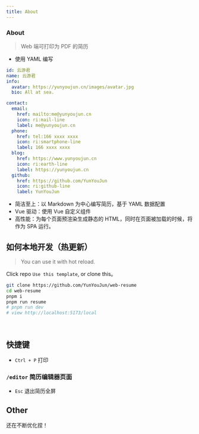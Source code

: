 ```yaml
---
title: About
---
```


<div class="text-center">
  <!-- You can use Vue components inside markdown -->
  <h3>About</h3>
</div>

> Web 端可打印为 PDF 的简历

- 使用 YAML 编写

```yaml
id: 云游君
name: 云游君
info:
  avatar: https://yunyoujun.cn/images/avatar.jpg
  bio: All at sea.

contact:
  email:
    href: mailto:me@yunyoujun.cn
    icon: ri:mail-line
    label: me@yunyoujun.cn
  phone:
    href: tel:166 xxxx xxxx
    icon: ri:smartphone-line
    label: 166 xxxx xxxx
  blog:
    href: https://www.yunyoujun.cn
    icon: ri:earth-line
    label: https://yunyoujun.cn
  github:
    href: https://github.com/YunYouJun
    icon: ri:github-line
    label: YunYouJun
```

- 简洁至上：以 Markdown 为中心编写简历，基于 YAML 数据配置
- Vue 驱动：使用 Vue 自定义组件
- 高性能：为每个页面预渲染生成静态的 HTML，同时在页面被加载的时候，将作为 SPA 运行。

## 如何本地开发（热更新）

> You can use it with hot reload.

Click repo `Use this template`, or clone this。

```bash
git clone https://github.com/YunYouJun/web-resume
cd web-resume
pnpm i
pnpm run resume
# pnpm run dev
# view http://localhost:5173/local
```

<br />

## 快捷键

- `Ctrl + P` 打印

### `/editor` 简历编辑器页面

- `Esc` 退出简历全屏

## Other

还在不断优化捏！
